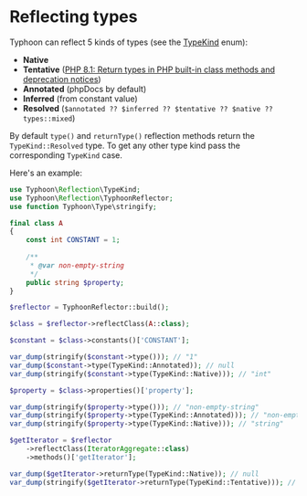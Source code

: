 # Reflecting types

Typhoon can reflect 5 kinds of types (see the [TypeKind](../../src/Reflection/TypeKind.php) enum):
- **Native**
- **Tentative** ([PHP 8.1: Return types in PHP built-in class methods and deprecation notices](https://php.watch/versions/8.1/internal-method-return-types))
- **Annotated** (phpDocs by default)
- **Inferred** (from constant value)
- **Resolved** (`$annotated ?? $inferred ?? $tentative ?? $native ?? types::mixed`)

By default `type()` and `returnType()` reflection methods return the `TypeKind::Resolved` type. To get any other type
kind pass the corresponding `TypeKind` case.

Here's an example:

```php
use Typhoon\Reflection\TypeKind;
use Typhoon\Reflection\TyphoonReflector;
use function Typhoon\Type\stringify;

final class A
{
    const int CONSTANT = 1;
    
    /**
     * @var non-empty-string
     */
    public string $property;
}

$reflector = TyphoonReflector::build();

$class = $reflector->reflectClass(A::class);

$constant = $class->constants()['CONSTANT'];

var_dump(stringify($constant->type())); // "1"
var_dump($constant->type(TypeKind::Annotated)); // null
var_dump(stringify($constant->type(TypeKind::Native))); // "int"

$property = $class->properties()['property'];

var_dump(stringify($property->type())); // "non-empty-string"
var_dump(stringify($property->type(TypeKind::Annotated))); // "non-empty-string"
var_dump(stringify($property->type(TypeKind::Native))); // "string"

$getIterator = $reflector
    ->reflectClass(IteratorAggregate::class)
    ->methods()['getIterator'];

var_dump($getIterator->returnType(TypeKind::Native)); // null
var_dump(stringify($getIterator->returnType(TypeKind::Tentative))); // "Traversable"
```
